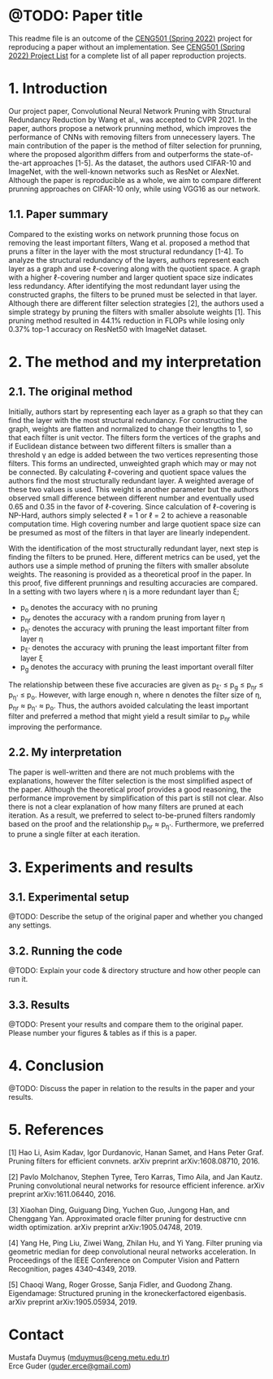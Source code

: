 # @TODO: Paper title

This readme file is an outcome of the [CENG501 (Spring 2022)](https://ceng.metu.edu.tr/~skalkan/DL/) project for reproducing a paper without an implementation. See [CENG501 (Spring 2022) Project List](https://github.com/CENG501-Projects/CENG501-Spring2022) for a complete list of all paper reproduction projects.

# 1. Introduction
Our project paper, Convolutional Neural Network Pruning with Structural Redundancy Reduction by Wang et al., was accepted to CVPR 2021. In the paper, authors propose a network prunning method, which improves the performance of CNNs with removing filters from unnecessery layers. The main contribution of the paper is the method of filter selection for prunning, where the proposed algorithm differs from and outperforms the state-of-the-art approaches [1-5]. As the dataset, the authors used CIFAR-10 and ImageNet, with the well-known networks such as ResNet or AlexNet. Although the paper is reproducible as a whole, we aim to compare different prunning approaches on CIFAR-10 only, while using VGG16 as our network.

## 1.1. Paper summary

Compared to the existing works on network prunning those focus on removing the least important filters, Wang et al. proposed a method that pruns a filter in the layer with the most structural redundancy [1-4]. To analyze the structural redundancy of the layers, authors represent each layer as a graph and use ℓ-covering along with the quotient space. A graph with a higher ℓ-covering number and larger quotient space size indicates less redundancy. After identifying the most redundant layer using the constructed graphs, the filters to be pruned must be selected in that layer. Although there are different filter selection strategies [2], the authors used a simple strategy by pruning the filters with smaller absolute weights [1]. This pruning method resulted in 44.1% reduction in FLOPs while losing only 0.37% top-1 accuracy on ResNet50 with ImageNet dataset.   

# 2. The method and my interpretation

## 2.1. The original method

Initially, authors start by representing each layer as a graph so that they can find the layer with the most structural redundancy. For constructing the graph, weights are flatten and normalized to change their lengths to 1, so that each filter is unit vector. The filters form the vertices of the graphs and if Euclidean distance between two different filters is smaller than a threshold γ an edge is added between the two vertices representing those filters. This forms an undirected, unweighted graph which may or may not be connected. By calculating ℓ-covering and quotient space values the authors find the most structurally redundant layer. A weighted average of these two values is used. This weight is another parameter but the authors observed small difference between different number and eventually used 0.65 and 0.35 in the favor of ℓ-covering. Since calculation of ℓ-covering is NP-Hard, authors simply selected ℓ = 1 or ℓ = 2 to achieve a reasonable computation time. High covering number and large quotient space size can be presumed as most of the filters in that layer are linearly independent.

With the identification of the most structurally redundant layer, next step is finding the filters to be pruned. Here, different metrics can be used, yet the authors use a simple method of pruning the filters with smaller absolute weights. The reasoning is provided as a theoretical proof in the paper. In this proof, five different prunnings and resulting accuracies are compared. In a setting with two layers where η is a more redundant layer than ξ;

- p<sub>o</sub> denotes the accuracy with no pruning
- p<sub>ηr</sub> denotes the accuracy with a random pruning from layer η
- p<sub>η'</sub> denotes the accuracy with pruning the least important filter from layer η
- p<sub>ξ'</sub> denotes the accuracy with pruning the least important filter from layer ξ
- p<sub>g</sub> denotes the accuracy with pruning the least important overall filter

The relationship between these five accuracies are given as p<sub>ξ'</sub> ≤ p<sub>g</sub> ≤ p<sub>ηr</sub> ≤ p<sub>η'</sub> ≤ p<sub>o</sub>. However, with large enough n, where n denotes the filter size of η, p<sub>ηr</sub> ≈ p<sub>η'</sub> ≈ p<sub>o</sub>. Thus, the authors avoided calculating the least important filter and preferred a method that might yield a result similar to p<sub>ηr</sub> while improving the performance. 

## 2.2. My interpretation 

The paper is well-written and there are not much problems with the explanations, however the filter selection is the most simplified aspect of the paper. Although the theoretical proof provides a good reasoning, the performance improvement by simplification of this part is still not clear. Also there is not a clear explanation of how many filters are pruned at each iteration. As a result, we preferred to select to-be-pruned filters randomly based on the proof and the relationship p<sub>ηr</sub> ≈ p<sub>η'</sub>. Furthermore, we preferred to prune a single filter at each iteration.

# 3. Experiments and results

## 3.1. Experimental setup

@TODO: Describe the setup of the original paper and whether you changed any settings.

## 3.2. Running the code

@TODO: Explain your code & directory structure and how other people can run it.

## 3.3. Results

@TODO: Present your results and compare them to the original paper. Please number your figures & tables as if this is a paper.

# 4. Conclusion

@TODO: Discuss the paper in relation to the results in the paper and your results.

# 5. References

[1] Hao Li, Asim Kadav, Igor Durdanovic, Hanan Samet, and
Hans Peter Graf. Pruning filters for efficient convnets. arXiv
preprint arXiv:1608.08710, 2016.

[2]  Pavlo Molchanov, Stephen Tyree, Tero Karras, Timo Aila,
and Jan Kautz. Pruning convolutional neural networks for resource efficient inference. arXiv preprint arXiv:1611.06440,
2016.

[3] Xiaohan Ding, Guiguang Ding, Yuchen Guo, Jungong Han,
and Chenggang Yan. Approximated oracle filter pruning for destructive cnn width optimization. arXiv preprint
arXiv:1905.04748, 2019.

[4] Yang He, Ping Liu, Ziwei Wang, Zhilan Hu, and Yi Yang.
Filter pruning via geometric median for deep convolutional
neural networks acceleration. In Proceedings of the IEEE
Conference on Computer Vision and Pattern Recognition,
pages 4340–4349, 2019. 

[5] Chaoqi Wang, Roger Grosse, Sanja Fidler, and Guodong
Zhang. Eigendamage: Structured pruning in the kroneckerfactored eigenbasis. arXiv preprint arXiv:1905.05934, 2019.

# Contact

Mustafa Duymuş (mduymus@ceng.metu.edu.tr) <br />
Erce Guder     (guder.erce@gmail.com)

